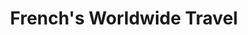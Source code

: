 ---
title: "French's Worldwide Travel"
url: /newington/frenchs-worldwide-travel/
shop: Reisebüro
---